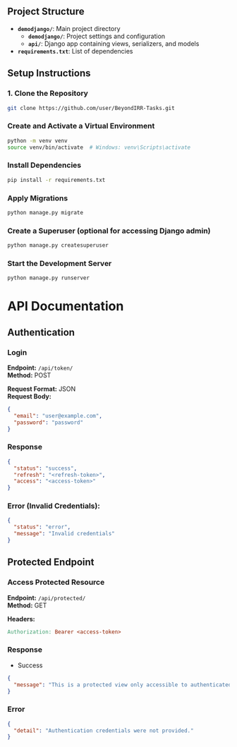 ## Project Structure

- **`demodjango/`**: Main project directory
  - **`demodjango/`**: Project settings and configuration
  - **`api/`**: Django app containing views, serializers, and models
- **`requirements.txt`**: List of dependencies

## Setup Instructions

### 1. Clone the Repository

```bash
git clone https://github.com/user/BeyondIRR-Tasks.git
```
### Create and Activate a Virtual Environment

```bash
python -m venv venv
source venv/bin/activate  # Windows: venv\Scripts\activate
```
### Install Dependencies

```bash
pip install -r requirements.txt
```
### Apply Migrations

```bash
python manage.py migrate
```
### Create a Superuser (optional for accessing Django admin)

```bash
python manage.py createsuperuser
```
### Start the Development Server

```bash
python manage.py runserver
```

# API Documentation

## Authentication

### Login
**Endpoint:** `/api/token/`  
**Method:** POST  

**Request Format:** JSON  
**Request Body:**

```json
{
  "email": "user@example.com",
  "password": "password"
}
```
### Response 

```json
{
  "status": "success",
  "refresh": "<refresh-token>",
  "access": "<access-token>"
}
```

### Error (Invalid Credentials):

```json
{
  "status": "error",
  "message": "Invalid credentials"
}
```
## Protected Endpoint

### Access Protected Resource

**Endpoint:** `/api/protected/`  
**Method:** GET  

**Headers:**

```makefile
Authorization: Bearer <access-token>
```

### Response 

- Success

```json
{
  "message": "This is a protected view only accessible to authenticated users."
}
```

### Error

```json
{
  "detail": "Authentication credentials were not provided."
}
```